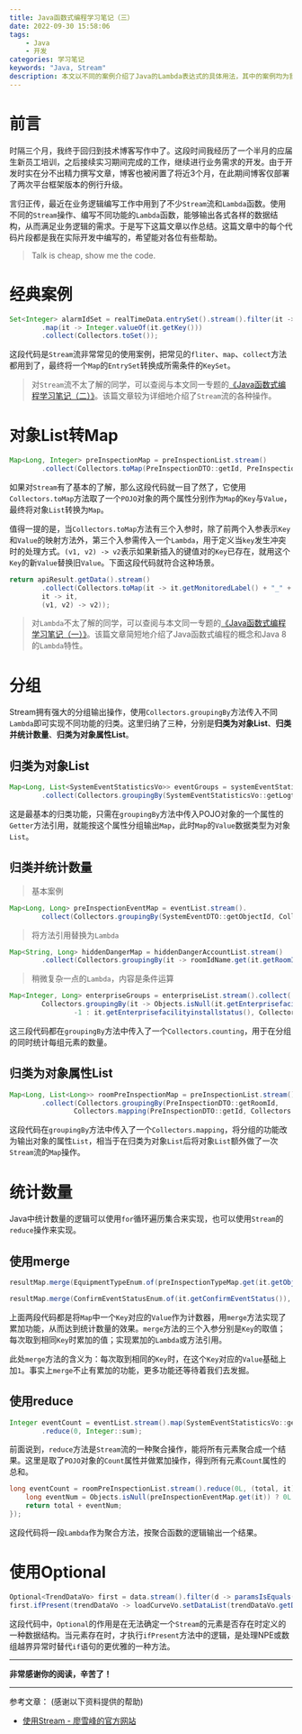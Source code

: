 ```yaml
---
title: Java函数式编程学习笔记（三）
date: 2022-09-30 15:58:06
tags:
    - Java
    - 开发
categories: 学习笔记
keywords: "Java, Stream"
description: 本文以不同的案例介绍了Java的Lambda表达式的具体用法，其中的案例均为我在实际项目开发中遇到的需求情形
---
```

# 前言
时隔三个月，我终于回归到技术博客写作中了。这段时间我经历了一个半月的应届生新员工培训，之后接续实习期间完成的工作，继续进行业务需求的开发。由于开发时实在分不出精力撰写文章，博客也被闲置了将近3个月，在此期间博客仅部署了两次平台框架版本的例行升级。

言归正传，最近在业务逻辑编写工作中用到了不少`Stream`流和`Lambda`函数。使用不同的`Stream`操作、编写不同功能的`Lambda`函数，能够输出各式各样的数据结构，从而满足业务逻辑的需求。于是写下这篇文章以作总结。这篇文章中的每个代码片段都是我在实际开发中编写的，希望能对各位有些帮助。

> Talk is cheap, show me the code.

# 经典案例

```java
Set<Integer> alarmIdSet = realTimeData.entrySet().stream().filter(it -> Objects.nonNull(it.getValue()) && it.getValue() > 0)
        .map(it -> Integer.valueOf(it.getKey()))
        .collect(Collectors.toSet());
```

这段代码是`Stream`流非常常见的使用案例，把常见的`fliter`、`map`、`collect`方法都用到了，最终将一个`Map`的`EntrySet`转换成所需条件的`KeySet`。
> 对`Stream`流不太了解的同学，可以查阅与本文同一专题的[《Java函数式编程学习笔记（二）》](https://www.dongzhenxian.com/posts/6ccb0645c089.html)。该篇文章较为详细地介绍了`Stream`流的各种操作。

# 对象List转Map

```java
Map<Long, Integer> preInspectionMap = preInspectionList.stream()
        .collect(Collectors.toMap(PreInspectionDTO::getId, PreInspectionDTO::getDeviceType));
```

如果对`Stream`有了基本的了解，那么这段代码就一目了然了，它使用`Collectors.toMap`方法取了一个`POJO`对象的两个属性分别作为`Map`的`Key`与`Value`，最终将对象`List`转换为`Map`。

值得一提的是，当`Collectors.toMap`方法有三个入参时，除了前两个入参表示`Key`和`Value`的映射方法外，第三个入参需传入一个`Lambda`，用于定义当`key`发生冲突时的处理方式。`(v1, v2) -> v2`表示如果新插入的键值对的`Key`已存在，就用这个`Key`的新`Value`替换旧`Value`。下面这段代码就符合这种场景。

```java
return apiResult.getData().stream()
        .collect(Collectors.toMap(it -> it.getMonitoredLabel() + "_" + it.getMonitoredId(),
        it -> it,
        (v1, v2) -> v2));
```

> 对`Lambda`不太了解的同学，可以查阅与本文同一专题的[《Java函数式编程学习笔记（一）》](https://www.dongzhenxian.com/posts/a798ff4a2a23.html)。该篇文章简短地介绍了Java函数式编程的概念和Java 8的`Lambda`特性。

# 分组
Stream拥有强大的分组输出操作，使用`Collectors.groupingBy`方法传入不同`Lambda`即可实现不同功能的归类。这里归纳了三种，分别是**归类为对象List**、**归类并统计数量**、**归类为对象属性List**。

## 归类为对象List

```java
Map<Long, List<SystemEventStatisticsVo>> eventGroups = systemEventStatisticsVos.stream()
        .collect(Collectors.groupingBy(SystemEventStatisticsVo::getLogtime));
```

这是最基本的归类功能，只需在`groupingBy`方法中传入POJO对象的一个属性的`Getter`方法引用，就能按这个属性分组输出`Map`，此时`Map`的`Value`数据类型为对象`List`。

## 归类并统计数量
> 基本案例

```java
Map<Long, Long> preInspectionEventMap = eventList.stream().
        collect(Collectors.groupingBy(SystemEventDTO::getObjectId, Collectors.counting()));
```

> 将方法引用替换为`Lambda`

```java
Map<String, Long> hiddenDangerMap = hiddenDangerAccountList.stream()
        .collect(Collectors.groupingBy(it -> roomIdName.get(it.getRoomId()), Collectors.counting()));
```

> 稍微复杂一点的`Lambda`，内容是条件运算

```java
Map<Integer, Long> enterpriseGroups = enterpriseList.stream().collect(
        Collectors.groupingBy(it -> Objects.isNull(it.getEnterprisefacilityinstallstatus()) ?
                -1 : it.getEnterprisefacilityinstallstatus(), Collectors.counting()));
```

这三段代码都在`groupingBy`方法中传入了一个`Collectors.counting`，用于在分组的同时统计每组元素的数量。

## 归类为对象属性List

```java
Map<Long, List<Long>> roomPreInspectionMap = preInspectionList.stream()
        .collect(Collectors.groupingBy(PreInspectionDTO::getRoomId,
                Collectors.mapping(PreInspectionDTO::getId, Collectors.toList())));
```

这段代码在`groupingBy`方法中传入了一个`Collectors.mapping`，将分组的功能改为输出对象的属性`List`，相当于在归类为对象`List`后将对象`List`额外做了一次`Stream`流的`Map`操作。

# 统计数量
Java中统计数量的逻辑可以使用`for`循环遍历集合来实现，也可以使用`Stream`的`reduce`操作来实现。

## 使用merge

```java
resultMap.merge(EquipmentTypeEnum.of(preInspectionTypeMap.get(it.getObjectId())), 1L, Long::sum);

resultMap.merge(ConfirmEventStatusEnum.of(it.getConfirmEventStatus()), 1L, Long::sum);
```

上面两段代码都是将`Map`中一个`Key`对应的`Value`作为计数器，用`merge`方法实现了累加功能，从而达到统计数量的效果。`merge`方法的三个入参分别是`Key`的取值；每次取到相同`Key`时累加的值；实现累加的`Lambda`或方法引用。

此处`merge`方法的含义为：每次取到相同的`Key`时，在这个`Key`对应的`Value`基础上加`1`。事实上`merge`不止有累加的功能，更多功能还等待着我们去发掘。

## 使用reduce

```java
Integer eventCount = eventList.stream().map(SystemEventStatisticsVo::getCount)
        .reduce(0, Integer::sum);
```

前面说到，`reduce`方法是`Stream`流的一种聚合操作，能将所有元素聚合成一个结果。这里是取了`POJO`对象的`Count`属性并做累加操作，得到所有元素`Count`属性的总和。

```java
long eventCount = roomPreInspectionList.stream().reduce(0L, (total, it) -> {
    long eventNum = Objects.isNull(preInspectionEventMap.get(it)) ? 0L : preInspectionEventMap.get(it);
    return total + eventNum;
});
```

这段代码将一段`Lambda`作为聚合方法，按聚合函数的逻辑输出一个结果。

# 使用Optional

```java
Optional<TrendDataVo> first = data.stream().filter(d -> paramsIsEquals(d, l)).findFirst();
first.ifPresent(trendDataVo -> loadCurveVo.setDataList(trendDataVo.getDataList()));
```

这段代码中，`Optional`的作用是在无法确定一个`Stream`的元素是否存在时定义的一种数据结构。当元素存在时，才执行`ifPresent`方法中的逻辑，是处理NPE或数组越界异常时替代`if`语句的更优雅的一种方法。

---
**非常感谢你的阅读，辛苦了！**

---
参考文章： (感谢以下资料提供的帮助)
- [使用Stream - 廖雪峰的官方网站](https://www.liaoxuefeng.com/wiki/1252599548343744/1322402873081889)
